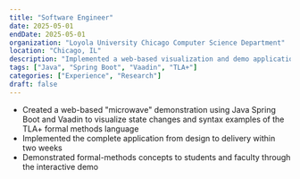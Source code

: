 ```yaml
---
title: "Software Engineer"
date: 2025-05-01
endDate: 2025-05-01
organization: "Loyola University Chicago Computer Science Department"
location: "Chicago, IL"
description: "Implemented a web-based visualization and demo application for TLA+ using Spring Boot and Vaadin."
tags: ["Java", "Spring Boot", "Vaadin", "TLA+"]
categories: ["Experience", "Research"]
draft: false
---
```


- Created a web-based "microwave" demonstration using Java Spring Boot and Vaadin to visualize state changes and syntax examples of the TLA+ formal methods language
- Implemented the complete application from design to delivery within two weeks
- Demonstrated formal-methods concepts to students and faculty through the interactive demo

